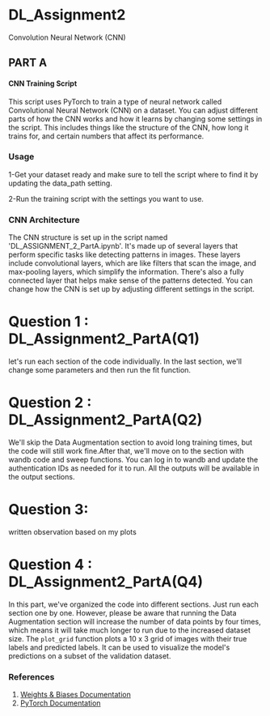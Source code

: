 # DL_Assignment2

Convolution Neural Network (CNN)

## PART A

#### CNN Training Script

This script uses PyTorch to train a type of neural network called Convolutional Neural Network (CNN) on a dataset. You can adjust different parts of how the CNN works and how it learns by changing some settings in the script. This includes things like the structure of the CNN, how long it trains for, and certain numbers that affect its performance.

### Usage

1-Get your dataset ready and make sure to tell the script where to find it by updating the data_path setting.

2-Run the training script with the settings you want to use.

### CNN Architecture

The CNN structure is set up in the script named 'DL_ASSIGNMENT_2_PartA.ipynb'. It's made up of several layers that perform specific tasks like detecting patterns in images. These layers include convolutional layers, which are like filters that scan the image, and max-pooling layers, which simplify the information. There's also a fully connected layer that helps make sense of the patterns detected. You can change how the CNN is set up by adjusting different settings in the script.

# Question 1 : DL_Assignment2_PartA(Q1)
let's run each section of the code individually. In the last section, we'll change some parameters and then run the fit function.

# Question 2 : DL_Assignment2_PartA(Q2)
We'll skip the Data Augmentation section to avoid long training times, but the code will still work fine.After that, we'll move on to the section with wandb code and sweep functions. You can log in to wandb and update the authentication IDs as needed for it to run. All the outputs will be available in the output sections.

# Question 3:
written observation based on my plots

# Question 4 : DL_Assignment2_PartA(Q4)
In this part, we've organized the code into different sections. Just run each section one by one. However, please be aware that running the Data Augmentation section will increase the number of data points by four times, which means it will take much longer to run due to the increased dataset size.
The `plot_grid` function plots a 10 x 3 grid of images with their true labels and predicted labels. It can be used to visualize the model's predictions on a subset of the validation dataset.

### References

1. [Weights & Biases Documentation](https://docs.wandb.ai/)
2. [PyTorch Documentation](https://pytorch.org/docs/stable/index.html)
